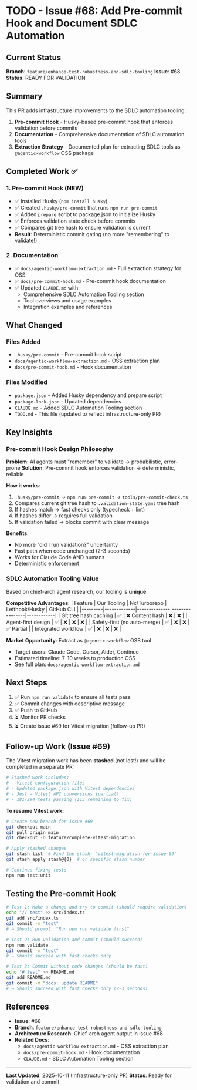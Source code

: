 # TODO - Issue #68: Add Pre-commit Hook and Document SDLC Automation

## Current Status
**Branch**: `feature/enhance-test-robustness-and-sdlc-tooling`
**Issue**: #68
**Status**: READY FOR VALIDATION

## Summary

This PR adds infrastructure improvements to the SDLC automation tooling:

1. **Pre-commit Hook** - Husky-based pre-commit hook that enforces validation before commits
2. **Documentation** - Comprehensive documentation of SDLC automation tools
3. **Extraction Strategy** - Documented plan for extracting SDLC tools as `@agentic-workflow` OSS package

## Completed Work ✅

### 1. Pre-commit Hook (NEW)
- ✅ Installed Husky (`npm install husky`)
- ✅ Created `.husky/pre-commit` that runs `npm run pre-commit`
- ✅ Added `prepare` script to package.json to initialize Husky
- ✅ Enforces validation state check before commits
- ✅ Compares git tree hash to ensure validation is current
- **Result**: Deterministic commit gating (no more "remembering" to validate!)

### 2. Documentation
- ✅ `docs/agentic-workflow-extraction.md` - Full extraction strategy for OSS
- ✅ `docs/pre-commit-hook.md` - Pre-commit hook documentation
- ✅ Updated `CLAUDE.md` with:
  - Comprehensive SDLC Automation Tooling section
  - Tool overviews and usage examples
  - Integration examples and references

## What Changed

### Files Added
- `.husky/pre-commit` - Pre-commit hook script
- `docs/agentic-workflow-extraction.md` - OSS extraction plan
- `docs/pre-commit-hook.md` - Hook documentation

### Files Modified
- `package.json` - Added Husky dependency and prepare script
- `package-lock.json` - Updated dependencies
- `CLAUDE.md` - Added SDLC Automation Tooling section
- `TODO.md` - This file (updated to reflect infrastructure-only PR)

## Key Insights

### Pre-commit Hook Design Philosophy
**Problem**: AI agents must "remember" to validate → probabilistic, error-prone
**Solution**: Pre-commit hook enforces validation → deterministic, reliable

**How it works**:
1. `.husky/pre-commit` → `npm run pre-commit` → `tools/pre-commit-check.ts`
2. Compares current git tree hash to `.validation-state.yaml` tree hash
3. If hashes match → fast checks only (typecheck + lint)
4. If hashes differ → requires full validation
5. If validation failed → blocks commit with clear message

**Benefits**:
- No more "did I run validation?" uncertainty
- Fast path when code unchanged (2-3 seconds)
- Works for Claude Code AND humans
- Deterministic enforcement

### SDLC Automation Tooling Value

Based on chief-arch agent research, our tooling is **unique**:

**Competitive Advantages**:
| Feature | Our Tooling | Nx/Turborepo | Lefthook/Husky | GitHub CLI |
|---------|-------------|--------------|----------------|------------|
| Git tree hash caching | ✅ | ❌ Content hash | ❌ | ❌ |
| Agent-first design | ✅ | ❌ | ❌ | ❌ |
| Safety-first (no auto-merge) | ✅ | ❌ | ❌ | ✅ Partial |
| Integrated workflow | ✅ | ❌ | ❌ | ❌ |

**Market Opportunity**: Extract as `@agentic-workflow` OSS tool
- Target users: Claude Code, Cursor, Aider, Continue
- Estimated timeline: 7-10 weeks to production OSS
- See full plan: `docs/agentic-workflow-extraction.md`

## Next Steps

1. ✅ Run `npm run validate` to ensure all tests pass
2. ✅ Commit changes with descriptive message
3. ✅ Push to GitHub
4. ⏳ Monitor PR checks
5. ⏳ Create issue #69 for Vitest migration (follow-up PR)

## Follow-up Work (Issue #69)

The Vitest migration work has been **stashed** (not lost!) and will be completed in a separate PR:

```bash
# Stashed work includes:
# - Vitest configuration files
# - Updated package.json with Vitest dependencies
# - Jest → Vitest API conversions (partial)
# - 181/294 tests passing (113 remaining to fix)
```

**To resume Vitest work:**
```bash
# Create new branch for issue #69
git checkout main
git pull origin main
git checkout -b feature/complete-vitest-migration

# Apply stashed changes
git stash list  # Find the stash: "vitest-migration-for-issue-69"
git stash apply stash@{0}  # or specific stash number

# Continue fixing tests
npm run test:unit
```

## Testing the Pre-commit Hook

```bash
# Test 1: Make a change and try to commit (should require validation)
echo "// test" >> src/index.ts
git add src/index.ts
git commit -m "test"
# → Should prompt: "Run npm run validate first"

# Test 2: Run validation and commit (should succeed)
npm run validate
git commit -m "test"
# → Should succeed with fast checks only

# Test 3: Commit without code changes (should be fast)
echo "# test" >> README.md
git add README.md
git commit -m "docs: update README"
# → Should succeed with fast checks only (2-3 seconds)
```

## References

- **Issue**: #68
- **Branch**: `feature/enhance-test-robustness-and-sdlc-tooling`
- **Architecture Research**: Chief-arch agent output in issue #68
- **Related Docs**:
  - `docs/agentic-workflow-extraction.md` - OSS extraction plan
  - `docs/pre-commit-hook.md` - Hook documentation
  - `CLAUDE.md` - SDLC Automation Tooling section

---

**Last Updated**: 2025-10-11 (Infrastructure-only PR)
**Status**: Ready for validation and commit
